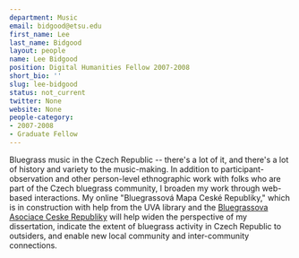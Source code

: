 ```yaml
---
department: Music
email: bidgood@etsu.edu
first_name: Lee
last_name: Bidgood
layout: people
name: Lee Bidgood
position: Digital Humanities Fellow 2007-2008
short_bio: ''
slug: lee-bidgood
status: not_current
twitter: None
website: None
people-category:
- 2007-2008
- Graduate Fellow
---
```


Bluegrass music in the Czech Republic -- there's a lot of it, and there's a lot of history and variety to the music-making. In addition to participant-observation and other person-level ethnographic work with folks who are part of the Czech bluegrass community, I broaden my work through web-based interactions. My online "Bluegrassová Mapa Ceské Republiky," which is in construction with help from the UVA library and the [Bluegrassova Asociace Ceske Republiky](http://www.bacr.cz/english.php) will help widen the perspective of my dissertation, indicate the extent of bluegrass activity in Czech Republic to outsiders, and enable new local community and inter-community connections.
